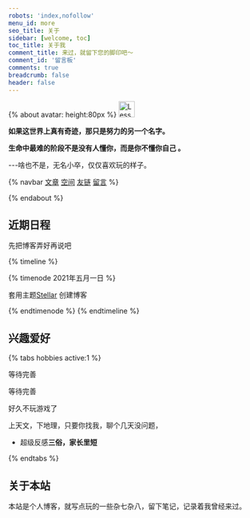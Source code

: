 ```yaml
---
robots: 'index,nofollow'
menu_id: more
seo_title: 关于
sidebar: [welcome, toc]
toc_title: 关于我
comment_title: 来过，就留下您的脚印吧～
comment_id: '留言板'
comments: true
breadcrumb: false
header: false
---
```


{% about avatar: height:80px %} <img height="32px" alt="Less star" src="https://cdn.jsdelivr.net/gh/Less-star/image-host/Wallpaper/favicon.png">

**如果这世界上真有奇迹，那只是努力的另一个名字。**

**生命中最难的阶段不是没有人懂你，而是你不懂你自己 。**

---啥也不是，无名小卒，仅仅喜欢玩的样子。

{% navbar [文章](/) [空间](/wiki/) [友链](/friends/) [留言](#comments) %}

{% endabout %}

## 近期日程

先把博客弄好再说吧

{% timeline %}

{% timenode 2021年五月一日 %}

套用主题[Stellar](hhttps://xaoxuu.com/wiki/stellar/) 创建博客

{% endtimenode %}
{% endtimeline %}

## 兴趣爱好

{% tabs hobbies active:1 %}

<!-- tab 音乐 -->

等待完善

<!-- endtab -->

<!-- tab 影视 -->

等待完善

<!-- endtab -->

<!-- tab 游戏 -->

好久不玩游戏了

<!-- endtab -->

<!-- tab 话题 -->

上天文，下地理，只要你找我，聊个几天没问题，
- 超级反感**三俗，家长里短**

<!-- endtab -->

{% endtabs %}

## 关于本站

本站是个人博客，就写点玩的一些杂七杂八，留下笔记，记录着我曾经来过。